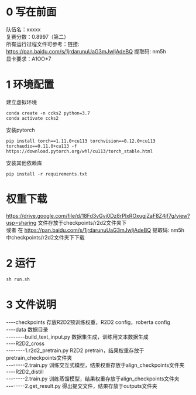 # 0 写在前面  
队伍名：xxxxx  
复赛分数：0.8997（第二）  
所有运行过程文件可参考：链接: https://pan.baidu.com/s/1jrdarunuUaG3mJwljAdeBQ 提取码: nm5h  
显卡要求：A1OO*7  

# 1 环境配置  
建立虚拟环境  
```shell
conda create -n ccks2 python=3.7
conda activate ccks2
```
安装pytorch  
```shell
pip install torch==1.11.0+cu113 torchvision==0.12.0+cu113 torchaudio==0.11.0+cu113 -f https://download.pytorch.org/whl/cu113/torch_stable.html
```
安装其他依赖库  
```shell
pip install -r requirements.txt
```

# 权重下载  
https://drive.google.com/file/d/18Fd3vGvj0Dz8rPlxROxugjZaF8Z4jf7g/view?usp=sharing 文件存放于checkpoints/r2d2文件夹下  
或者 在 https://pan.baidu.com/s/1jrdarunuUaG3mJwljAdeBQ 提取码: nm5h 中checkpoints/r2d2文件夹下下载  

# 2 运行  
```python
sh run.sh
```

# 3 文件说明  
----checkpoints 存放R2D2预训练权重，R2D2 config，roberta config  
----data 数据目录  
--------build_text_input.py 数据集生成，训练用文本数据生成  
----R2D2_cross  
--------1.r2d2_pretrain.py R2D2 pretrain，结果权重存放于pretrain_checkpoints文件夹  
--------2.train.py 训练交互式模型，结果权重存放于align_checkpoints文件夹  
----R2D2_distill  
--------2.train.py 训练蒸馏模型，结果权重存放于align_checkpoints文件夹  
--------2.get_result.py 得出提交文件，结果存放于outputs文件夹  
